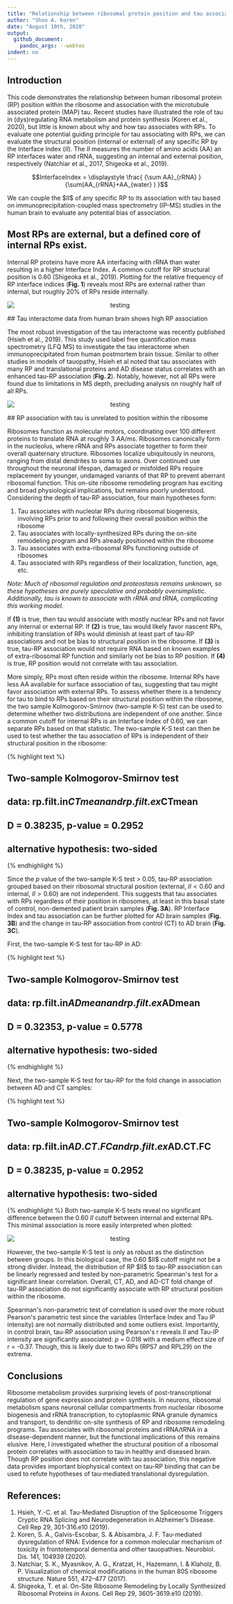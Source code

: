 ```yaml
---
title: "Relationship between ribosomal protein position and tau association in Alzheimer's disease"
author: "Shon A. Koren"
date: "August 10th, 2020"
output:
  github_document:
    pandoc_args: --webtex
indent: no
---
```




## Introduction
This code demonstrates the relationship between human ribosomal protein (RP) position within the ribosome and association with the microtubule associated protein (MAP) tau. Recent studies have illustrated the role of tau in (dys)regulating RNA metabolism and protein synthesis (Koren et al., 2020), but little is known about why and how tau associates with RPs. To evaluate one potential guiding principle for tau associating with RPs, we can evaluate the structural position (internal or external) of any specific RP by the Interface Index ($II$). The $II$ measures the number of amino acids (AA) an RP interfaces water and rRNA, suggesting an internal and external position, respectively (Natchiar et al., 2017, Shigeoka et al., 2019).

<p align="center">
$$InterfaceIndex = \displaystyle \frac{ {\sum AA}_{rRNA} } {\sum(AA_{rRNA}+AA_{water} ) }$$
</p>
We can couple the $II$ of any specific RP to its association with tau based on immunoprecipitation-coupled mass spectrometry (IP-MS) studies in the human brain to evaluate any potential bias of association.

## Most RPs are external, but a defined core of internal RPs exist.
Internal RP proteins have more AA interfacing with rRNA than water resulting in a higher Interface Index. A common cutoff for RP structural position is 0.60 (Shigeoka et al., 2019). Plotting for the relative frequency of RP interface indices (**Fig. 1**) reveals most RPs are external rather than internal, but roughly 20% of RPs reside internally.
<p align="center">
<img src="/figs/Tau-RP-Structure/unnamed-chunk-1-1.png" title="testing" alt="testing" style="display: block; margin: auto;" />
</p>
## Tau interactome data from human brain shows high RP association

The most robust investigation of the tau interactome was recently published (Hsieh et al., 2019). This study used label free quantification mass spectrometry (LFQ MS) to investigate the tau interactome when immunoprecipitated from human postmortem brain tissue. Similar to other studies in models of tauopathy, Hsieh et al noted that tau associates with many RP and translational proteins and AD disease status correlates with an enhanced tau-RP association (**Fig. 2**). Notably, however, not all RPs were found due to limitations in MS depth, precluding analysis on roughly half of all RPs.
<p align="center">
<img src="/figs/Tau-RP-Structure/unnamed-chunk-2-1.png" title="testing" alt="testing" style="display: block; margin: auto;" />
</p>
## RP association with tau is unrelated to position within the ribosome

Ribosomes function as molecular motors, coordinating over 100 different proteins to translate RNA at roughly 3 AA/ms. Ribosomes canonically form in the nucleolus, where rRNA and RPs associate together to form their overall quaternary structure. Ribosomes localize ubiquitously in neurons, ranging from distal dendrites to soma to axons. Over continued use throughout the neuronal lifespan, damaged or misfolded RPs require replacement by younger, undamaged variants of that RP to prevent aberrant ribosomal function. This on-site ribosome remodeling program has exciting and broad physiological implications, but remains poorly understood. Considering the depth of tau-RP association, four main hypotheses form:
1. Tau associates with nucleolar RPs during ribosomal biogenesis, involving RPs prior to and following their overall position within the ribosome
2. Tau associates with locally-synthesized RPs during the on-site remodeling program and RPs already positioned within the ribosome
3. Tau associates with extra-ribosomal RPs functioning outside of ribosomes
4. Tau associated with RPs regardless of their localization, function, age, etc.

*Note: Much of ribosomal regulation and proteostasis remains unknown, so these hypotheses are purely speculative and probably oversimplistic. Additionally, tau is known to associate with rRNA and tRNA, complicating this working model.*

If **(1)** is true, then tau would associate with mostly nuclear RPs and not favor any internal or external RP. If **(2)** is true, tau would likely favor nascent RPs, inhibiting translation of RPs would diminish at least part of tau-RP associations and not be bias to structural position in the ribosome. If **(3)** is true, tau-RP association would not require RNA based on known examples of extra-ribosomal RP function and similarly not be bias to RP position. If **(4)** is true, RP position would not correlate with tau association.

More simply, RPs most often reside within the ribosome. Internal RPs have less AA available for surface association of tau, suggesting that tau might favor association with external RPs. To assess whether there is a tendency for tau to bind to RPs based on their structural position within the ribosome, the two sample Kolmogorov-Smirnov (two-sample K-S) test can be used to determine whether two distributions are independent of one another. Since a common cutoff for internal RPs is an Interface Index of 0.60, we can separate RPs based on that statistic. The two-sample K-S test can then be used to test whether the tau association of RPs is independent of their structural position in the ribosome:

{% highlight text %}
## 
## 	Two-sample Kolmogorov-Smirnov test
## 
## data:  rp.filt.in$CTmean and rp.filt.ex$CTmean
## D = 0.38235, p-value = 0.2952
## alternative hypothesis: two-sided
{% endhighlight %}

Since the *p* value of the two-sample K-S test > 0.05, tau-RP association grouped based on their ribosomal structural position (external, $II < 0.60$ and internal, $II > 0.60$) are not independent. This suggests that tau associates with RPs regardless of their position in ribosomes, at least in this basal state of control, non-demented patient brain samples (**Fig. 3A**). RP Interface Index and tau association can be further plotted for AD brain samples (**Fig. 3B**) and the change in tau-RP association from control (CT) to AD brain (**Fig. 3C**).

First, the two-sample K-S test for tau-RP in AD:

{% highlight text %}
## 
## 	Two-sample Kolmogorov-Smirnov test
## 
## data:  rp.filt.in$ADmean and rp.filt.ex$ADmean
## D = 0.32353, p-value = 0.5778
## alternative hypothesis: two-sided
{% endhighlight %}

Next, the two-sample K-S test for tau-RP for the fold change in association between AD and CT samples:

{% highlight text %}
## 
## 	Two-sample Kolmogorov-Smirnov test
## 
## data:  rp.filt.in$AD.CT.FC and rp.filt.ex$AD.CT.FC
## D = 0.38235, p-value = 0.2952
## alternative hypothesis: two-sided
{% endhighlight %}
Both two-sample K-S tests reveal no significant difference between the 0.60 $II$ cutoff between internal and external RPs. This minimal association is more easily interpreted when plotted:
<p align="center">
<img src="/figs/Tau-RP-Structure/unnamed-chunk-6-1.png" title="testing" alt="testing" style="display: block; margin: auto;" />
</p>
However, the two-sample K-S test is only as robust as the distinction between groups. In this biological case, the 0.60 $II$ cutoff might not be a strong divider. Instead, the distribution of RP $II$ to tau-RP association can be linearly regressed and tested by non-parametric Spearman's test for a significant linear correlation. Overall, CT, AD, and AD-CT fold change of tau-RP association do not significantly associate with RP structural position within the ribosome. 

Spearman's non-parametric test of correlation is used over the more robust Pearson's parametric test since the variables (Interface Index and Tau IP intensity) are not normally distributed and some outliers exist. Importantly, in control brain, tau-RP association using Pearson's r reveals $II$ and Tau-IP intensity are significantly associated: *p* = 0.018 with a medium effect size of r = -0.37. Though, this is likely due to two RPs (RPS7 and RPL29) on the extrema.

## Conclusions

Ribosome metabolism provides surprising levels of post-transcriptional regulation of gene expression and protein synthesis. In neurons, ribosomal metabolism spans neuronal cellular compartments from nucleolar ribosome biogenesis and rRNA transcription, to cytoplasmic RNA granule dynamics and transport, to dendritic on-site synthesis of RP and ribosome remodeling programs. Tau associates with ribosomal proteins and rRNA/tRNA in a disease-dependent manner, but the functional implications of this remains elusive. Here, I investigated whether the structural position of a ribosomal protein correlates with association to tau in healthy and diseased brain. Though RP position does not correlate with tau association, this negative data provides important biophysical context on tau-RP binding that can be used to refute hypotheses of tau-mediated translational dysregulation.

## References:

1. Hsieh, Y.-C. et al. Tau-Mediated Disruption of the Spliceosome Triggers Cryptic RNA Splicing and Neurodegeneration in Alzheimer’s Disease. Cell Rep 29, 301-316.e10 (2019).
2. Koren, S. A., Galvis-Escobar, S. & Abisambra, J. F. Tau-mediated dysregulation of RNA: Evidence for a common molecular mechanism of toxicity in frontotemporal dementia and other tauopathies. Neurobiol. Dis. 141, 104939 (2020).
3. Natchiar, S. K., Myasnikov, A. G., Kratzat, H., Hazemann, I. & Klaholz, B. P. Visualization of chemical modifications in the human 80S ribosome structure. Nature 551, 472–477 (2017).
4. Shigeoka, T. et al. On-Site Ribosome Remodeling by Locally Synthesized Ribosomal Proteins in Axons. Cell Rep 29, 3605-3619.e10 (2019).


